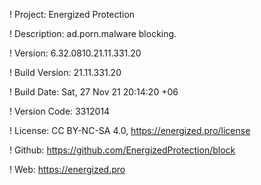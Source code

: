 ! Project: Energized Protection

! Description: ad.porn.malware blocking.

! Version: 6.32.0810.21.11.331.20

! Build Version: 21.11.331.20

! Build Date: Sat, 27 Nov 21 20:14:20 +06

! Version Code: 3312014

! License: CC BY-NC-SA 4.0, https://energized.pro/license

! Github: https://github.com/EnergizedProtection/block

! Web: https://energized.pro
